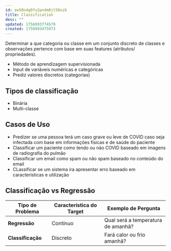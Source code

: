 ```yaml
---
id: ew50n4g0fu2pndm0jt58xzb
title: Classification
desc: ""
updated: 1756993774579
created: 1756993475973
---
```


Determinar a que categoria ou classe em um conjunto discreto de classes e observações pertence com base em suas features (atributos/ propriedades).

- Método de aprendizagem supervisionada
- Input de variáveis numéricas e categóricas
- Prediz valores discretos (categorias)

## Tipos de classificação

- Binária
- Multi-classe

## Casos de Uso

- Predizer se uma pessoa terá um caso grave ou leve de COVID caso seja infectada com base em informações físicas e de saúde do paciente
- Classificar um paciente como tendo ou não COVID baseado em imagens de radiografia do pulmão
- Classificar um email como spam ou não spam baseado no conteúdo do email
- CLassificar se um sistema ira apresentar erro baseado em características e utilização

## Classificação vs Regressão

| Tipo de Problema  | Característica do Target | Exemplo de Pergunta                |
| ----------------- | ------------------------ | ---------------------------------- |
| **Regressão**     | Contínuo                 | Qual será a temperatura de amanhã? |
| **Classificação** | Discreto                 | Fará calor ou frio amanhã?         |
